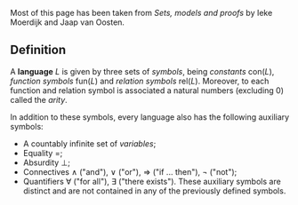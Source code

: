 Most of this page has been taken from *Sets, models and proofs* by Ieke Moerdijk and Jaap van Oosten.
## Definition
A **language** $L$ is given by three sets of *symbols*, being *constants* $\mathrm{con}(L)$, *function symbols* $\mathrm{fun}(L)$ and *relation symbols* $\mathrm{rel}(L)$. Moreover, to each function and relation symbol is associated a natural numbers (excluding $0$) called the *arity*.

In addition to these symbols, every language also has the following auxiliary symbols:
- A countably infinite set of *variables*;
- Equality $=$;
- Absurdity $\perp$;
- Connectives $\wedge$ ("and"), $\vee$ ("or"), $\Rightarrow$ ("if ... then"), $\neg$ ("not");
- Quantifiers $\forall$ ("for all"), $\exists$ ("there exists").
These auxiliary symbols are distinct and are not contained in any of the previously defined symbols.